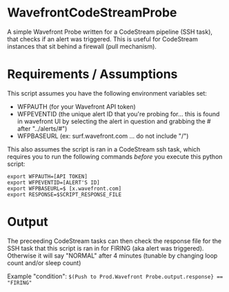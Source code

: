 # WavefrontCodeStreamProbe
A simple Wavefront Probe written for a CodeStream pipeline (SSH task), that checks if an alert was triggered. This is useful for CodeStream instances that sit behind a firewall (pull mechanism).

# Requirements / Assumptions
This script assumes you have the following environment variables set:
- WFPAUTH (for your Wavefront API token)
- WFPEVENTID (the unique alert ID that you're probing for... this is found in wavefront UI by selecting the alert in question and grabbing the # after "../alerts/#")
- WFPBASEURL (ex: surf.wavefront.com ... do not include "/")

This also assumes the script is ran in a CodeStream ssh task, which requires you to run the following commands _before_ you execute this python script:
```
export WFPAUTH=[API TOKEN]
export WFPEVENTID=[ALERT'S ID]
export WFPBASEURL=$ [x.wavefront.com]
export RESPONSE=$SCRIPT_RESPONSE_FILE
```

# Output
The preceeding CodeStream tasks can then check the response file for the SSH task that this script is ran in for FIRING (aka alert was triggered). Otherwise it will say "NORMAL" after 4 minutes (tunable by changing loop count and/or sleep count)

Example "condition": `$(Push to Prod.Wavefront Probe.output.response} == "FIRING"`
